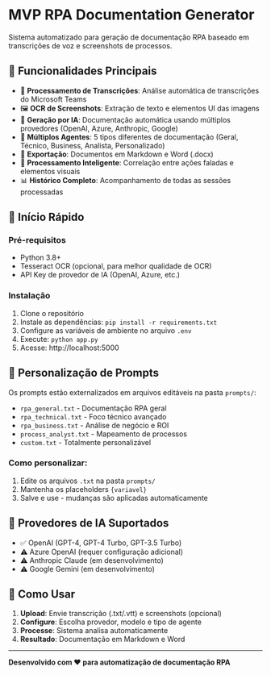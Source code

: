 # MVP RPA Documentation Generator

Sistema automatizado para geração de documentação RPA baseado em transcrições de voz e screenshots de processos.

## 🎯 Funcionalidades Principais

- 📝 **Processamento de Transcrições**: Análise automática de transcrições do Microsoft Teams
- 🖼️ **OCR de Screenshots**: Extração de texto e elementos UI das imagens  
- 🤖 **Geração por IA**: Documentação automática usando múltiplos provedores (OpenAI, Azure, Anthropic, Google)
- 🎨 **Múltiplos Agentes**: 5 tipos diferentes de documentação (Geral, Técnico, Business, Analista, Personalizado)
- 📄 **Exportação**: Documentos em Markdown e Word (.docx)
- 🔄 **Processamento Inteligente**: Correlação entre ações faladas e elementos visuais
- 📊 **Histórico Completo**: Acompanhamento de todas as sessões processadas

## 🚀 Início Rápido

### Pré-requisitos
- Python 3.8+
- Tesseract OCR (opcional, para melhor qualidade de OCR)
- API Key de provedor de IA (OpenAI, Azure, etc.)

### Instalação
1. Clone o repositório
2. Instale as dependências: `pip install -r requirements.txt`
3. Configure as variáveis de ambiente no arquivo `.env`
4. Execute: `python app.py`
5. Acesse: http://localhost:5000

## 📝 Personalização de Prompts

Os prompts estão externalizados em arquivos editáveis na pasta `prompts/`:
- `rpa_general.txt` - Documentação RPA geral
- `rpa_technical.txt` - Foco técnico avançado
- `rpa_business.txt` - Análise de negócio e ROI
- `process_analyst.txt` - Mapeamento de processos
- `custom.txt` - Totalmente personalizável

### Como personalizar:
1. Edite os arquivos `.txt` na pasta `prompts/`
2. Mantenha os placeholders `{variavel}`
3. Salve e use - mudanças são aplicadas automaticamente

## 🤖 Provedores de IA Suportados
- ✅ OpenAI (GPT-4, GPT-4 Turbo, GPT-3.5 Turbo)
- ⚠️ Azure OpenAI (requer configuração adicional)
- ⚠️ Anthropic Claude (em desenvolvimento)  
- ⚠️ Google Gemini (em desenvolvimento)

## 📖 Como Usar
1. **Upload**: Envie transcrição (.txt/.vtt) e screenshots (opcional)
2. **Configure**: Escolha provedor, modelo e tipo de agente
3. **Processe**: Sistema analisa automaticamente
4. **Resultado**: Documentação em Markdown e Word

---
**Desenvolvido com ❤️ para automatização de documentação RPA**
